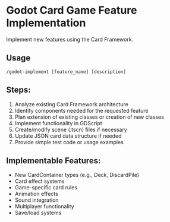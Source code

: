 # Godot Card Game Feature Implementation

Implement new features using the Card Framework.

## Usage
```
/godot-implement [feature_name] [description]
```

## Steps:
1. Analyze existing Card Framework architecture
2. Identify components needed for the requested feature
3. Plan extension of existing classes or creation of new classes
4. Implement functionality in GDScript
5. Create/modify scene (.tscn) files if necessary
6. Update JSON card data structure if needed
7. Provide simple test code or usage examples

## Implementable Features:
- New CardContainer types (e.g., Deck, DiscardPile)
- Card effect systems
- Game-specific card rules
- Animation effects
- Sound integration
- Multiplayer functionality
- Save/load systems